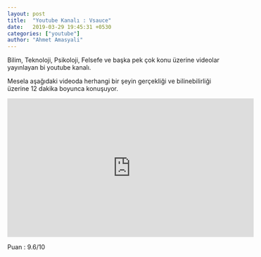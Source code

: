 ```yaml
---
layout: post
title:  "Youtube Kanalı : Vsauce"
date:   2019-03-29 19:45:31 +0530
categories: ["youtube"]
author: "Ahmet Amasyali"
---
```

Bilim, Teknoloji, Psikoloji, Felsefe ve başka pek çok konu üzerine videolar yayınlayan bi youtube kanalı.

Mesela aşağıdaki videoda herhangi bir şeyin gerçekliği ve bilinebilirliği üzerine 12 dakika boyunca konuşuyor. 


<iframe width="560" height="315" src="https://www.youtube.com/embed/L45Q1_psDqk" frameborder="0" allowfullscreen></iframe>

Puan : 9.6/10